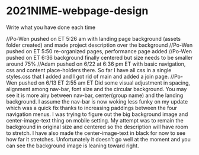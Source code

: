 # 2021NIME-webpage-design
Write what you have done each time

//Po-Wen pushed on ET 5:26 am with landing page background (assets folder created) and made project description over the background 
//Po-Wen pushed on ET 5:50 re-organized pages, performance page added
//Po-Wen pushed on ET 6:36 background finally centered but size needs to be smaller around 75%
//Adam pushed on 6/22 at 6:36 pm ET with basic navigation, css and content place-holders there.  So far I have all css in a single styles.css that I added and I got rid of main and added a join page.
//Po-Wen pushed on 6/13 ET 2:55 am ET Did some visual adjustment in spacing, alignment among nav-bar, font size and the circular background. You may see it is more airy between nav-bar, center(group name) and the landing background. I assume the nav-bar is now woking less funky on my update which was a quick fix thanks to increasing paddings between the four navigation menus. I was trying to figure out the big background image and center-image-text thing on mobile setting. My attempt was to remain the background in original size and centered so the description will have room to stretch. I have also made the center-image-text in black for now to see how far it stretches. Unfortunately it doesn't go well at the moment and you can see the background image is leaning toward right.